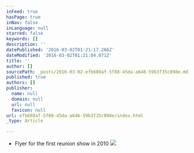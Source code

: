 ```yaml
---
inFeed: true
hasPage: true
inNav: false
inLanguage: null
starred: false
keywords: []
description: ''
datePublished: '2016-03-02T01:21:17.266Z'
dateModified: '2016-03-02T01:21:04.071Z'
title: ''
author: []
sourcePath: _posts/2016-03-02-efb689af-5f88-45da-a646-59b3f35c898e.md
published: true
authors: []
publisher:
  name: null
  domain: null
  url: null
  favicon: null
url: efb689af-5f88-45da-a646-59b3f35c898e/index.html
_type: Article

---
```

* Flyer for the first reunion show in 2010
![](https://the-grid-user-content.s3-us-west-2.amazonaws.com/0cfdf640-260b-4262-9743-68c86eca3de2.JPG)